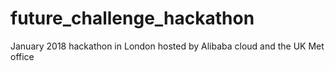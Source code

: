# future_challenge_hackathon
January 2018 hackathon in London hosted by Alibaba cloud and the UK Met office
